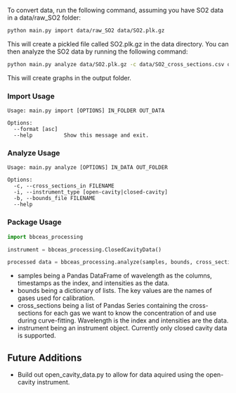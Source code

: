 To convert data, run the following command, assuming you have SO2 data in a data/raw_SO2 folder:

```bash
python main.py import data/raw_SO2 data/SO2.plk.gz
```

This will create a pickled file called SO2.plk.gz in the data directory. You can then analyze the SO2 data by running the following command:

```bash
python main.py analyze data/SO2.plk.gz -c data/SO2_cross_sections.csv output 
```

This will create graphs in the output folder.

### Import Usage

```
Usage: main.py import [OPTIONS] IN_FOLDER OUT_DATA

Options:
  --format [asc]
  --help          Show this message and exit.
```

### Analyze Usage

```
Usage: main.py analyze [OPTIONS] IN_DATA OUT_FOLDER

Options:
  -c, --cross_sections_in FILENAME
  -i, --instrument_type [open-cavity|closed-cavity]
  -b, --bounds_file FILENAME
  --help  

```
### Package Usage
```python
import bbceas_processing

instrument = bbceas_processing.ClosedCavityData()

processed data = bbceas_processing.analyze(samples, bounds, cross_sections, instrument)
```
- samples being a Pandas DataFrame of wavelength as the columns, timestamps as the index, and intensities as the data.
- bounds being a dictionary of lists. The key values are the names of gases used for calibration.
- cross_sections being a list of Pandas Series containing the cross-sections for each gas we want to know the concentration of and use during curve-fitting. Wavelength is the index and intensities are the data.
 - instrument being an instrument object. Currently only closed cavity data is supported.

 ## Future Additions
- Build out open_cavity_data.py to allow for data aquired using the open-cavity instrument.